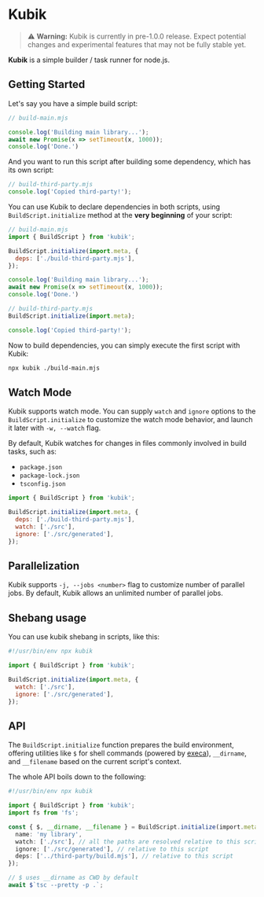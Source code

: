 # Kubik

> ⚠️ **Warning:** Kubik is currently in pre-1.0.0 release. Expect potential changes and experimental features that may not be fully stable yet.

**Kubik** is a simple builder / task runner for node.js.

## Getting Started

Let's say you have a simple build script:

```js
// build-main.mjs

console.log('Building main library...');
await new Promise(x => setTimeout(x, 1000));
console.log('Done.')
```

And you want to run this script after building some dependency, which has its own script:

```js
// build-third-party.mjs
console.log('Copied third-party!');
```

You can use Kubik to declare dependencies in both scripts, using `BuildScript.initialize` method
at the **very beginning** of your script:

```js
// build-main.mjs
import { BuildScript } from 'kubik';

BuildScript.initialize(import.meta, {
  deps: ['./build-third-party.mjs'],
});

console.log('Building main library...');
await new Promise(x => setTimeout(x, 1000));
console.log('Done.')
```

```js
// build-third-party.mjs
BuildScript.initialize(import.meta);

console.log('Copied third-party!');
```

Now to build dependencies, you can simply execute the first script with Kubik:

```bash
npx kubik ./build-main.mjs
```

## Watch Mode

Kubik supports watch mode. You can supply `watch` and `ignore` options to the `BuildScript.initialize` to
customize the watch mode behavior, and launch it later with `-w, --watch` flag.

By default, Kubik watches for changes in files commonly involved in build tasks, such as:

* `package.json`
* `package-lock.json`
* `tsconfig.json`

```js
import { BuildScript } from 'kubik';

BuildScript.initialize(import.meta, {
  deps: ['./build-third-party.mjs'],
  watch: ['./src'],
  ignore: ['./src/generated'],
});
```

## Parallelization

Kubik supports `-j, --jobs <number>` flag to customize number of parallel jobs. By default, Kubik allows an unlimited number of parallel jobs.

## Shebang usage

You can use kubik shebang in scripts, like this:

```js
#!/usr/bin/env npx kubik

import { BuildScript } from 'kubik';

BuildScript.initialize(import.meta, {
  watch: ['./src'],
  ignore: ['./src/generated'],
});
```

## API

The `BuildScript.initialize` function prepares the build environment, offering utilities like `$` for shell commands (powered by [execa](https://github.com/sindresorhus/execa)), `__dirname`, and `__filename` based on the current script's context. 

The whole API boils down to the following:

```ts
#!/usr/bin/env npx kubik

import { BuildScript } from 'kubik';
import fs from 'fs';

const { $, __dirname, __filename } = BuildScript.initialize(import.meta, {
  name: 'my library',
  watch: ['./src'], // all the paths are resolved relative to this script
  ignore: ['./src/generated'], // relative to this script
  deps: ['../third-party/build.mjs'], // relative to this script
});

// $ uses __dirname as CWD by default
await $`tsc --pretty -p .`;
```

